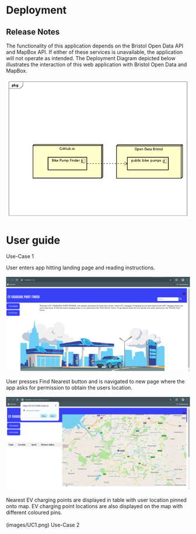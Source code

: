 # Deployment

## Release Notes
The functionality of this application depends on the Bristol Open Data API and MapBox API. If either of these services is unavailable, the application will not operate as intended. The Deployment Diagram depicted below illustrates the interaction of this web application with Bristol Open Data and MapBox.

![Insert Deployment diagram here](images/deployment.png)

# User guide
Use-Case 1

User enters app hitting landing page and reading instructions. <br>
<br>
![Insert screenshots here](images/Landing.png)<br>
<br>
User presses Find Nearest button and is navigated to new page where the app asks for permission to obtain the users location.<br>
<br>
![Insert screenshots here](images/Geolocation.png)<br>
<br>
Nearest EV charging points are displayed in table with user location pinned onto map. EV charging point locations are also displayed on the map with different coloured pins. <br>
<br>
(images/UC1.png)
Use-Case 2
